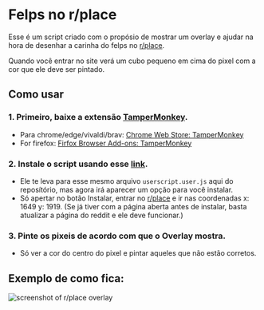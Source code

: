 # Felps no r/place
Esse é um script criado com o propósio de mostrar um overlay e ajudar na hora de desenhar a carinha do felps no [r/place](https://www.reddit.com/r/place/).

Quando você entrar no site verá um cubo pequeno em cima do pixel com a cor que ele deve ser pintado.

## Como usar
### 1. Primeiro, baixe a extensão [TamperMonkey](https://www.tampermonkey.net/).
* Para chrome/edge/vivaldi/brav: [Chrome Web Store: TamperMonkey](https://chrome.google.com/webstore/detail/tampermonkey/dhdgffkkebhmkfjojejmpbldmpobfkfo?hl=pt)
* For firefox: [Firfox Browser Add-ons: TamperMonkey](https://addons.mozilla.org/pt-BR/firefox/addon/tampermonkey/)
### 2. Instale o script usando esse [link](https://github.com/mitsuaky/rplace-felps/raw/main/userscript.user.js).
  * Ele te leva para esse mesmo arquivo `userscript.user.js` aqui do reposítório, mas agora irá aparecer um opção para você instalar.
  * Só apertar no botão Instalar, entrar no [r/place](https://www.reddit.com/r/place/) e ir nas coordenadas x: 1649 y: 1919. (Se já tiver com a página aberta antes de instalar, basta atualizar a página do reddit e ele deve funcionar.)
### 3. Pinte os pixeis de acordo com que o Overlay mostra.
* Só ver a cor do centro do pixel e pintar aqueles que não estão corretos.

## Exemplo de como fica:
![screenshot of r/place overlay](https://github.com/marcus-grant/place-qr-overlay/blob/main/screenshot.png)

